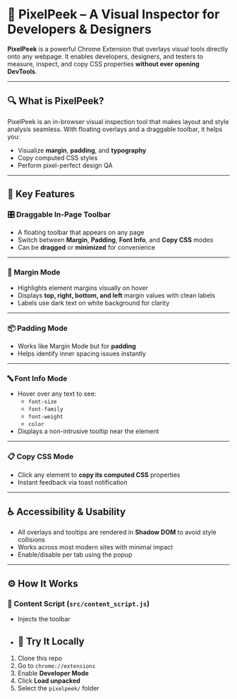 # 🚀 PixelPeek – A Visual Inspector for Developers & Designers

**PixelPeek** is a powerful Chrome Extension that overlays visual tools directly onto any webpage. It enables developers, designers, and testers to measure, inspect, and copy CSS properties **without ever opening DevTools**.

---

## 🔍 What is PixelPeek?

PixelPeek is an in-browser visual inspection tool that makes layout and style analysis seamless. With floating overlays and a draggable toolbar, it helps you:

- Visualize **margin**, **padding**, and **typography**
- Copy computed CSS styles
- Perform pixel-perfect design QA

---

## 🧰 Key Features

### 🎛️ Draggable In-Page Toolbar
- A floating toolbar that appears on any page
- Switch between **Margin**, **Padding**, **Font Info**, and **Copy CSS** modes
- Can be **dragged** or **minimized** for convenience

---

### 📏 Margin Mode
- Highlights element margins visually on hover
- Displays **top, right, bottom, and left** margin values with clean labels
- Labels use dark text on white background for clarity

---

### 📦 Padding Mode
- Works like Margin Mode but for **padding**
- Helps identify inner spacing issues instantly

---

### 🔤 Font Info Mode
- Hover over any text to see:
  - `font-size`
  - `font-family`
  - `font-weight`
  - `color`
- Displays a non-intrusive tooltip near the element

---

### 📋 Copy CSS Mode
- Click any element to **copy its computed CSS** properties
- Instant feedback via toast notification

---

## ♿ Accessibility & Usability

- All overlays and tooltips are rendered in **Shadow DOM** to avoid style collisions
- Works across most modern sites with minimal impact
- Enable/disable per tab using the popup

---

## ⚙️ How It Works

### 🔸 Content Script (`src/content_script.js`)
- Injects the toolbar

- ## 🧪 Try It Locally

1. Clone this repo
2. Go to `chrome://extensions`
3. Enable **Developer Mode**
4. Click **Load unpacked**
5. Select the `pixelpeek/` folder

